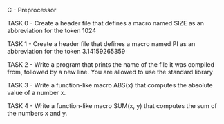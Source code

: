C - Preprocessor

TASK 0 - Create a header file that defines a macro named SIZE as an abbreviation for the token 1024

TASK 1 - Create a header file that defines a macro named PI as an abbreviation for the token 3.14159265359

TASK 2 - Write a program that prints the name of the file it was compiled from, followed by a new line.
You are allowed to use the standard library

TASK 3 - Write a function-like macro ABS(x) that computes the absolute value of a number x.

TASK 4 - Write a function-like macro SUM(x, y) that computes the sum of the numbers x and y.
